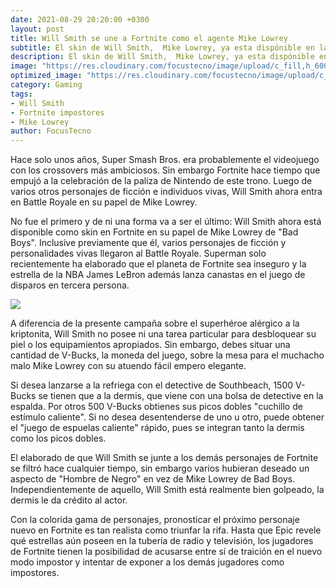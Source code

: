 ```yaml
---
date: 2021-08-29 20:20:00 +0300
layout: post
title: Will Smith se une a Fortnite como el agente Mike Lowrey
subtitle: El skin de Will Smith,  Mike Lowrey, ya esta dispónible en la tienda de Fortnite Battle Royale.
description: El skin de Will Smith,  Mike Lowrey, ya esta dispónible en la tienda de Fortnite Battle Royale.
image: "https://res.cloudinary.com/focustecno/image/upload/c_fill,h_600,q_39,w_1140/v1630256738/will-smith-se-une-a-fortnite-como-el-agente-mike-lowrey-focustecno-com.jpg"
optimized_image: "https://res.cloudinary.com/focustecno/image/upload/c_fill,h_201,q_39,w_349/v1630256738/will-smith-se-une-a-fortnite-como-el-agente-mike-lowrey-focustecno-com.jpg"
category: Gaming
tags:
- Will Smith
- Fortnite impostores
- Mike Lowrey
author: FocusTecno
---
```

Hace solo unos años, Super Smash Bros. era probablemente el videojuego con los crossovers más ambiciosos. Sin embargo Fortnite hace tiempo que empujó a la celebración de la paliza de Nintendo de este trono. Luego de varios otros personajes de ficción e individuos vivas, Will Smith ahora entra en Battle Royale en su papel de Mike Lowrey. 

No fue el primero y de ni una forma va a ser el último: Will Smith ahora está disponible como skin en Fortnite en su papel de Mike Lowrey de "Bad Boys". Inclusive previamente que él, varios personajes de ficción y personalidades vivas llegaron al Battle Royale. Superman solo recientemente ha elaborado que el planeta de Fortnite sea inseguro y la estrella de la NBA James LeBron además lanza canastas en el juego de disparos en tercera persona. 

![](https://res.cloudinary.com/focustecno/image/upload/q_66/v1630257508/will-smith-se-une-a-fortnite-como-el-agente-mike-lowrey-focustecno-com-2.jpg)

A diferencia de la presente campaña sobre el superhéroe alérgico a la kriptonita, Will Smith no posee ni una tarea particular para desbloquear su piel o los equipamientos apropiados. Sin embargo, debes situar una cantidad de V-Bucks, la moneda del juego, sobre la mesa para el muchacho malo Mike Lowrey con su atuendo fácil empero elegante. 

Si desea lanzarse a la refriega con el detective de Southbeach, 1500 V-Bucks se tienen que a la dermis, que viene con una bolsa de detective en la espalda. Por otros 500 V-Bucks obtienes sus picos dobles "cuchillo de estímulo caliente". Si no desea desentenderse de uno u otro, puede obtener el "juego de espuelas caliente" rápido, pues se integran tanto la dermis como los picos dobles.

<amp-youtube
	width="480"
	height="270"
	layout="responsive"
	data-videoid="xODBde7xW4w">
</amp-youtube>

El elaborado de que Will Smith se junte a los demás personajes de Fortnite se filtró hace cualquier tiempo, sin embargo varios hubieran deseado un aspecto de "Hombre de Negro" en vez de Mike Lowrey de Bad Boys. Independientemente de aquello, Will Smith está realmente bien golpeado, la dermis le da crédito al actor.

Con la colorida gama de personajes, pronosticar el próximo personaje nuevo en Fortnite es tan realista como triunfar la rifa. Hasta que Epic revele qué estrellas aún poseen en la tubería de radio y televisión, los jugadores de Fortnite tienen la posibilidad de acusarse entre sí de traición en el nuevo modo impostor y intentar de exponer a los demás jugadores como impostores. 

